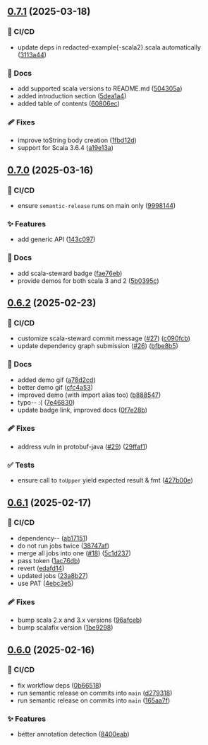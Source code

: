 ## [0.7.1](https://github.com/polentino/redacted/compare/v0.7.0...v0.7.1) (2025-03-18)

### 🤖 CI/CD

* update deps in redacted-example{-scala2}.scala automatically ([3113a44](https://github.com/polentino/redacted/commit/3113a44dae70872fd8b29c57b389daa8a2cda27e))

### 📖 Docs

* add supported scala versions to README.md ([504305a](https://github.com/polentino/redacted/commit/504305a58c3e1c73a1f842e5d604b2ee4696023a))
* added introduction section ([5dea1a4](https://github.com/polentino/redacted/commit/5dea1a49181b97006ad4c69a8126ed763f6b5d54))
* added table of contents ([60806ec](https://github.com/polentino/redacted/commit/60806ecc36a9a86d0ceb7d6b5365bc0b8826545c))

### 🩹 Fixes

* improve toString body creation ([1fbd12d](https://github.com/polentino/redacted/commit/1fbd12dc73db854f24147f6e24f4106576c87b73))
* support for Scala 3.6.4 ([a19e13a](https://github.com/polentino/redacted/commit/a19e13afae4db9e58eb7d37352be48740a20c1db))

## [0.7.0](https://github.com/polentino/redacted/compare/v0.6.2...v0.7.0) (2025-03-16)

### 🤖 CI/CD

* ensure `semantic-release` runs on main only ([9998144](https://github.com/polentino/redacted/commit/999814484b0c9d8d1244160d3b551ee8712090f3))

### ✨ Features

* add generic API ([143c097](https://github.com/polentino/redacted/commit/143c0972f5c0483868397f77ce08af717dde0ca3))

### 📖 Docs

* add scala-steward badge ([fae76eb](https://github.com/polentino/redacted/commit/fae76eb7fc7def004179092a4603dc01b3ef317f))
* provide demos for both scala 3 and 2 ([5b0395c](https://github.com/polentino/redacted/commit/5b0395cd90da21ee4a11573b2a8a5f9afe8a8575))

## [0.6.2](https://github.com/polentino/redacted/compare/v0.6.1...v0.6.2) (2025-02-23)

### 🤖 CI/CD

* customize scala-steward commit message ([#27](https://github.com/polentino/redacted/issues/27)) ([c090fcb](https://github.com/polentino/redacted/commit/c090fcb225bb2425a6c95ea8a285a07df14e97a0))
* update dependency graph submission ([#26](https://github.com/polentino/redacted/issues/26)) ([bfbe8b5](https://github.com/polentino/redacted/commit/bfbe8b5fcb072efa8a8fcd39d3be9f233096b545))

### 📖 Docs

* added demo gif ([a78d2cd](https://github.com/polentino/redacted/commit/a78d2cdd3bb8e922ad8519c493dca68947352ac7))
* better demo gif ([cfc4a53](https://github.com/polentino/redacted/commit/cfc4a5337ef35fc4d271763a279682a7853a9104))
* improved demo (with import alias too) ([b888547](https://github.com/polentino/redacted/commit/b88854733b534c4e0fea69420da5bf92d072b028))
* typo-- :( ([7e46830](https://github.com/polentino/redacted/commit/7e4683068594d67314f92ec7b46f35b2dfb56143))
* update badge link, improved docs ([0f7e28b](https://github.com/polentino/redacted/commit/0f7e28ba63829c2318ee5de5ee499ceb0083e1fb))

### 🩹 Fixes

* address vuln in protobuf-java ([#29](https://github.com/polentino/redacted/issues/29))  ([29ffaf1](https://github.com/polentino/redacted/commit/29ffaf1ce484e7afee9bf6f62453f5ca390255a2))

### ✅ Tests

* ensure call to `toUpper` yield expected result & fmt ([427b00e](https://github.com/polentino/redacted/commit/427b00e28f16472e91c42d32abd43dccb2d3f3b3))

## [0.6.1](https://github.com/polentino/redacted/compare/v0.6.0...v0.6.1) (2025-02-17)

### 🤖 CI/CD

* dependency-- ([ab17151](https://github.com/polentino/redacted/commit/ab171511cb0433afbdd30404351c9d8e0f2e71aa))
* do not run jobs twice ([38747af](https://github.com/polentino/redacted/commit/38747af38640066018b1348eb1ea9490f18d69ec))
* merge all jobs into one ([#18](https://github.com/polentino/redacted/issues/18)) ([5c1d237](https://github.com/polentino/redacted/commit/5c1d23793e41ca94e19701059b070d11d5d36cb1))
* pass token ([1ac76db](https://github.com/polentino/redacted/commit/1ac76db3de4060dc6d1ff9e9431868e87e60ed4b))
* revert ([edafd14](https://github.com/polentino/redacted/commit/edafd14f3b54988c8b80a18fc32edef125ccc8eb))
* updated jobs ([23a8b27](https://github.com/polentino/redacted/commit/23a8b274024002c12c2a802ab795081c2f0fb689))
* use PAT ([4ebc3e5](https://github.com/polentino/redacted/commit/4ebc3e56921ef87177d99a785c556a06fd4da564))

### 🩹 Fixes

* bump scala 2.x and 3.x versions ([96afceb](https://github.com/polentino/redacted/commit/96afceb9d0caf9ebe7be19b9762bfdae1b402be9))
* bump scalafix version ([1be9298](https://github.com/polentino/redacted/commit/1be929817f07116d8e8affcbb616e39ffe3d2c1e))

## [0.6.0](https://github.com/polentino/redacted/compare/v0.5.1...v0.6.0) (2025-02-16)

### 🤖 CI/CD

* fix workflow deps ([0b66518](https://github.com/polentino/redacted/commit/0b6651834624c183ff020ec661516cc9f962534f))
* run semantic release on commits into `main` ([d279318](https://github.com/polentino/redacted/commit/d279318f5fb947c43d3e00eabb3179a4ba39521d))
* run semantic release on commits into `main` ([165aa7f](https://github.com/polentino/redacted/commit/165aa7f0d5435d19958457120c2e0986852330d1))

### ✨ Features

* better annotation detection ([8400eab](https://github.com/polentino/redacted/commit/8400eab73654a2fe421204ddcc8a2e8614525b2a))
